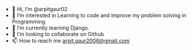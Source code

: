 - 👋 Hi, I’m @arpitgaur02
- 👀 I’m interested in Learning to code and improve my problem solving in Programming
- 🌱 I’m currently learning Django.
- 💞️ I’m looking to collaborate on Github
- 📫 How to reach me arpit.gaur2006@gmail.com

<!---
arpitgaur02/arpitgaur02 is a ✨ special ✨ repository because its `README.md` (this file) appears on your GitHub profile.
You can click the Preview link to take a look at your changes.
--->
